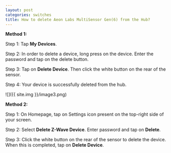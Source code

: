 ```yaml
---
layout: post
categories: switches
title: How to delete Aeon Labs MultiSensor Gen(6) from the Hub?
---
```


**Method 1:**

Step 1: Tap **My Devices**.

Step 2: In order to delete a device, long press on the device. Enter the password and tap on the delete button.

Step 3: Tap on **Delete Device**. Then click the white button on the rear of the sensor.

Step 4: Your device is successfully deleted from the hub.

![]({{ site.img }}/image3.png)

**Method 2:**

Step 1: On Homepage, tap on Settings icon present on the top-right side of your screen.

Step 2: Select **Delete Z-Wave Device**. Enter password and tap on **Delete**.

Step 3: Click the white button on the rear of the sensor to delete the device. When this is completed, tap on **Delete Device**.